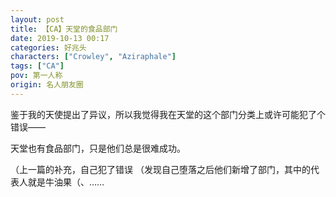 ```yaml
---
layout: post
title: 【CA】天堂的食品部门
date: 2019-10-13 00:17
categories: 好兆头
characters: ["Crowley", "Aziraphale"]
tags: ["CA"]
pov: 第一人称
origin: 名人朋友圈
---
```


鉴于我的天使提出了异议，所以我觉得我在天堂的这个部门分类上或许可能犯了个错误——

天堂也有食品部门，只是他们总是很难成功。

（上一篇的补充，自己犯了错误
（发现自己堕落之后他们新增了部门，其中的代表人就是牛油果（、……
